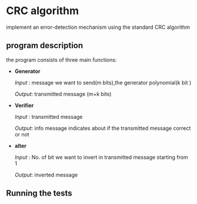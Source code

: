 # CRC algorithm 
implement an error-detection mechanism using the standard CRC algorithm

## program description
the program consists of three main functions:
* **Generator**

    *Input* : message we want to send(m bits),the generator polynomial(k bit )

    *Output*: transmitted message (m+k bits)
* **Verifier**

   *Input* : transmitted message 

    *Output*: info message indicates about if the transmitted message correct or not 

* **alter**

    *Input* : No. of bit we want to invert in transmitted message starting from 1 

   *Output*: inverted message



## Running the tests
